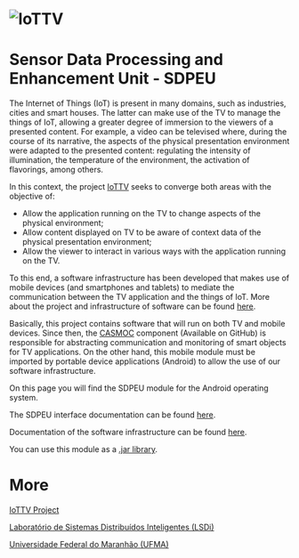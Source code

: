 # ![IoTTV](http://lsdi.ufma.br/~dannepereira/images/iottv-mini.png)

# Sensor Data Processing and Enhancement Unit - SDPEU
The Internet of Things (IoT) is present in many domains, such as industries, 
cities and smart houses. The latter can make use of the TV to manage the things of IoT, 
allowing a greater degree of immersion to the viewers of a presented content.
 For example, a video can be televised where, during the course of its narrative, 
 the aspects of the physical presentation environment were adapted to the presented 
 content: regulating the intensity of illumination, the temperature of the environment, 
 the activation of flavorings, among others.

In this context, the project [IoTTV](http://www.lsdi.ufma.br/~iottv) seeks to 
converge both areas with the objective of:
* Allow the application running on the TV to change aspects of the physical environment;
* Allow content displayed on TV to be aware of context data of the physical presentation environment;
* Allow the viewer to interact in various ways with the application running on the TV.

To this end, a software infrastructure has been developed that makes use of 
mobile devices (and smartphones and tablets) to mediate the
 communication between the TV application and the things of IoT. More about the
  project and infrastructure of software can be found [here](http://www.lsdi.ufma.br/~iottv).

Basically, this project contains software that will run on both TV and
 mobile devices. Since then, the [CASMOC](https://github.com/makleystonlsdi/iDTVModules) 
 component (Available on GitHub) is responsible for abstracting communication
  and monitoring of smart objects for TV applications. On the other hand, 
  this mobile module must be imported by portable device applications (Android) 
  to allow the use of our software infrastructure.

On this page you will find the SDPEU module for the Android operating system.

The SDPEU interface documentation can be found [here](http://lsdi.ufma.br/~iottv/javadocSDPEU/index.html).

Documentation of the software infrastructure can be found [here](https://www.overleaf.com/read/mmszhgzqmchh).

You can use this module as a [.jar library](https://github.com/makleystonlsdi/SDPEU/tree/master/libs/jars).

# More
[IoTTV Project](http://www.lsdi.ufma.br/~iottv)

[Laboratório de Sistemas Distribuídos Inteligentes (LSDi)](http://www.lsdi.ufma.br)

[Universidade Federal do Maranhão (UFMA)](http://www.ufma.br)
